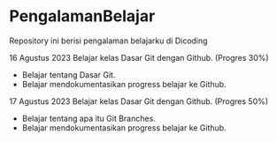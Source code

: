 # PengalamanBelajar
Repository ini berisi pengalaman belajarku di Dicoding

16 Agustus 2023
Belajar kelas Dasar Git dengan Github. (Progres 30%)
  * Belajar tentang Dasar Git.
  * Belajar mendokumentasikan progress belajar ke Github.

17 Agustus 2023
Belajar kelas Dasar Git dengan Github. (Progres 50%)
  * Belajar tentang apa itu Git Branches.
  * Belajar mendokumentasikan progress belajar ke Github.
